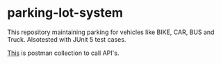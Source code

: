# parking-lot-system
This repository maintaining parking for vehicles like BIKE, CAR, BUS and Truck. Alsotested with JUnit 5 test cases.

[This](https://github.com/kaushikudavant44/parking-lot-system/blob/feature/junit_test_cases/Parking%20Lot%20System.postman_collection.json) is postman collection to call API's.

